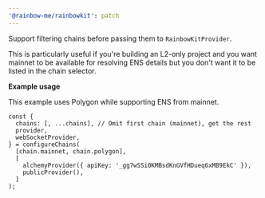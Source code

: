 ```yaml
---
'@rainbow-me/rainbowkit': patch
---
```


Support filtering chains before passing them to `RainbowKitProvider`.

This is particularly useful if you're building an L2-only project and you want mainnet to be available for resolving ENS details but you don't want it to be listed in the chain selector.

**Example usage**

This example uses Polygon while supporting ENS from mainnet.

```tsx
const {
  chains: [, ...chains], // Omit first chain (mainnet), get the rest
  provider,
  webSocketProvider,
} = configureChains(
  [chain.mainnet, chain.polygon],
  [
    alchemyProvider({ apiKey: '_gg7wSSi0KMBsdKnGVfHDueq6xMB9EkC' }),
    publicProvider(),
  ]
);
```

